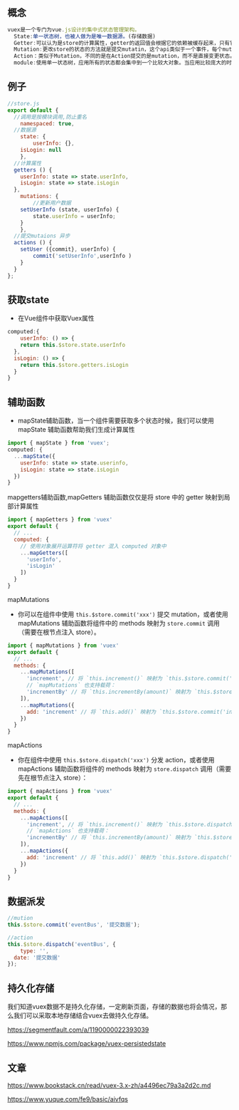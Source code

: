 ## 概念

```js
vuex是一个专门为vue.js设计的集中式状态管理架构。
  State:单一状态树，也被人做为是唯一数据源。(存储数据)
  Getter:可以认为是store的计算属性，getter的返回值会根据它的依赖被缓存起来，只有它的依赖发生了改变才会被重新计算。
  Mutation:更改store的状态的方法就是提交mutatin，这个api类似于一个事件，每个mutation都会有一个字符串的事件类型和一个回调函数，在回调函数中处理状态更改。
  Action：类似于Mutation，不同的是在Action提交的是mutation，而不是直接变更状态。Action可以包含任意异步的操作
  module:使用单一状态树，应用所有的状态都会集中到一个比较大对象。当应用比较庞大的时候，store就会变得很臃肿。这时候就可以将store分割成模块module。每个模块都拥有自己的state,getter,mutation,action
```

## 例子

```js
//store.js
export default {
  //调用是按模块调用,防止重名
	namespaced: true,
  //数据源
	state: {
		userInfo: {},
    isLogin: null
	},
  //计算属性
  getters () {
  	userInfo: state => state.userInfo,
    isLogin: state => state.isLogin
  },
	mutations: {
		//更新用户数据
    setUserInfo (state, userInfo) {
    	state.userInfo = userInfo;
    }
	},
  //提交mutaions 异步
  actions () {
  	setUser ({commit}, userInfo) {
    	commit('setUserInfo',userInfo )
    }
  }
};
```

## 获取state

-   在Vue组件中获取Vuex属性

```js
computed:{
	userInfo: () => {
  	return this.$store.state.userInfo
  },
  isLogin: () => {
  	return this.$store.getters.isLogin
  }
}
```

## 辅助函数

-   mapState辅助函数，当一个组件需要获取多个状态时候，我们可以使用 mapState 辅助函数帮助我们生成计算属性

```js
import { mapState } from 'vuex';
computed: {
  ...mapState({
    userInfo: state => state.userinfo,
    isLogin: state => state.isLogin
  })
}
```

mapgetters辅助函数,mapGetters 辅助函数仅仅是将 store 中的 getter 映射到局部计算属性

```js
import { mapGetters } from 'vuex'
export default {
  // ...
  computed: {
    // 使用对象展开运算符将 getter 混入 computed 对象中
    ...mapGetters([
      'userInfo',
      'isLogin'
    ])
  }
}
```

mapMutations

-  你可以在组件中使用 `this.$store.commit('xxx')` 提交 mutation，或者使用 mapMutations 辅助函数将组件中的 methods 映射为 `store.commit` 调用（需要在根节点注入 store）。

```js
import { mapMutations } from 'vuex'
export default {
  // ...
  methods: {
    ...mapMutations([
      'increment', // 将 `this.increment()` 映射为 `this.$store.commit('increment')`
      // `mapMutations` 也支持载荷：
      'incrementBy' // 将 `this.incrementBy(amount)` 映射为 `this.$store.commit('incrementBy', amount)`
    ]),
    ...mapMutations({
      add: 'increment' // 将 `this.add()` 映射为 `this.$store.commit('increment')`
    })
  }
}
```

mapActions

-  你在组件中使用 `this.$store.dispatch('xxx')` 分发 action，或者使用 mapActions 辅助函数将组件的 methods 映射为 `store.dispatch` 调用（需要先在根节点注入 store）：

```js
import { mapActions } from 'vuex'
export default {
  // ...
  methods: {
    ...mapActions([
      'increment', // 将 `this.increment()` 映射为 `this.$store.dispatch('increment')`
      // `mapActions` 也支持载荷：
      'incrementBy' // 将 `this.incrementBy(amount)` 映射为 `this.$store.dispatch('incrementBy', amount)`
    ]),
    ...mapActions({
      add: 'increment' // 将 `this.add()` 映射为 `this.$store.dispatch('increment')`
    })
  }
}
```

## 数据派发

```js
//mution
this.$store.commit('eventBus', '提交数据');

//action
this.$store.dispatch('eventBus', {
	type: '',
  date: '提交数据'
});
```

## 持久化存储

我们知道vuex数据不是持久化存储，一定刷新页面，存储的数据也将会情况，那么我们可以采取本地存储结合vuex去做持久化存储。

<https://segmentfault.com/a/1190000022393039>

<https://www.npmjs.com/package/vuex-persistedstate>

## 文章

<https://www.bookstack.cn/read/vuex-3.x-zh/a4496ec79a3a2d2c.md>

<https://www.yuque.com/fe9/basic/aivfqs>